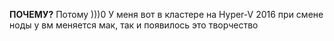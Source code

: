 **ПОЧЕМУ?**
Потому )))0
У меня вот в кластере на Hyper-V 2016 при смене ноды у вм меняется мак, так и появилось это творчество
